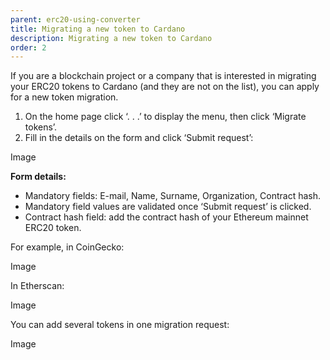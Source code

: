 ```yaml
---
parent: erc20-using-converter
title: Migrating a new token to Cardano
description: Migrating a new token to Cardano
order: 2
---
```


If you are a blockchain project or a company that is interested in migrating your ERC20 tokens to Cardano (and they are not on the list), you can apply for a new token migration.

1. On the home page click ‘. . .’ to display the menu, then click ‘Migrate tokens’.
2. Fill in the details on the form and click ‘Submit request’:

Image

**Form details:**

+ Mandatory fields: E-mail, Name, Surname, Organization, Contract hash.
+ Mandatory field values are validated once ‘Submit request’ is clicked.
+ Contract hash field: add the contract hash of your Ethereum mainnet ERC20 token. 

For example, in CoinGecko: 

Image

In Etherscan:

Image

You can add several tokens in one migration request:

Image
